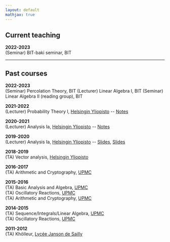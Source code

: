 ```yaml
---
layout: default
mathjax: true
---
```


## Current teaching

**2022-2023**  
(Seminar) BIT-baki seminar, BIT

----------

## Past courses

**2022-2023**  
(Seminar) Percolation Theory, BIT
(Lecturer) Linear Algebra I, BIT
(Seminar) Linear Algebra II (reading group), BIT

**2021-2022**  
(Lecturer) Probability Theory I, [Helsingin Yliopisto](http://www.helsinki.fi) -- [Notes](docs/teaching/ProbabilityTheory_2021.pdf)

**2020-2021**  
(Lecturer) Analysis Ia, [Helsingin Yliopisto](http://www.helsinki.fi) -- [Notes](docs/teaching/Calculus_2020.pdf)

**2019-2020**  
(Lecturer) Analysis Ia, [Helsingin Yliopisto](http://www.helsinki.fi) -- [Slides](docs/teaching/Calculus2019_1.pdf), [Slides](docs/teaching/Calculus2019_2.pdf)

**2018-2019**  
(TA) Vector analysis, [Helsingin Yliopisto](http://www.helsinki.fi)

**2016-2017**  
(TA) Arithmetic and Cryptography, [UPMC](http://www.upmc.fr)  

**2015-2016**  
(TA) Basic Analysis and Algebra, [UPMC](http://www.upmc.fr)  
(TA) Oscillatory Reactions, [UPMC](http://www.upmc.fr)  
(TA) Arithmetic and Cryptography, [UPMC](http://www.upmc.fr)  

**2014-2015**  
(TA) Sequence/Integrals/Linear Algebra, [UPMC](http://www.upmc.fr)  
(TA) Oscillatory Reactions, [UPMC](http://www.upmc.fr)  

**2011-2012**  
(TA) Khôlleur, [Lycée Janson de Sailly](http://www.janson-de-sailly.fr)